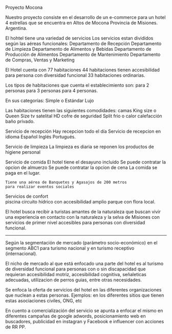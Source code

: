 Proyecto Mocona

Nuestro proyecto consiste en el desarrollo de un e-commerce 
para un hotel 4 estrellas 
que se encuentra en Altos de Mocona
Provincia de Misiones. 
Argentina.

El hohtel tiene una variedad de servicios 
Los servicios estan divididos según las aéreas funcionales:
 Departamento de Recepción
 Departamento de Limpieza 
 Departamento de Alimentos y Bebidas
 Departamento de Producción de Alimentos
 Departamento de Mantenimiento
 Departamento de Compras, Ventas y Marketing

El Hotel cuenta con 77 habitaciones
44 habitaciones tienen accesibilidad para persona con diversidad funcional
33 habitaciones ordinarias. 


Los tipos de habitaciones que cuenta el establecimiento son:
    para 2 personas 
    para 3 personas 
    para 4 personas. 

En sus categorías: 
    Simple o Estándar 
    Lujo 

Las habitaciones tienen las siguientes comodidades: 
    camas King size o Queen Size 
    tv satelital HD
    cofre de seguridad 
    Split frio o calor
    calefacción  
    baño privado. 

Servicio de recepción 
    Hay recepcion todo el día
    Servicio de recepcion en idioma 
    Español
    Inglés 
    Portugués.

Servicio de limpieza
    La limpieza es diaria 
    se reponen los productos de higiene personal 

Servicio de comida 
    El hotel tiene el desayuno incluido
    Se puede contratar la opcion de almuerzo
    Se puede contratar la opcion de cena 
    La comida se paga en el lugar. 
    
    Tiene una aérea de Banquetes y Agasajos de 200 metros 
    para realizar eventos sociales

Servicios de confort   
    piscina 
    circuito hídrico con accesibilidad 
    amplio parque con flora local.

El hotel busca recibir 
a turistas amantes de la naturaleza 
que buscan vivir una experiencia 
en contacto con la naturaleza y la selva de Misiones 
con servicios de primer nivel 
accesibles para personas con diversidad funcional.

-------------------------------------------

Según la segmentación de mercado (parámetro socio-económico) en el segmento ABC1 para turismo nacional y en turismo receptivo (internacional). 

El nicho de mercado al que está enfocado una parte del hotel es al turismo de diversidad funcional para personas con o sin discapacidad que requieran accesibilidad motriz, accesibilidad cognitiva, señaleticas adecuadas, utilizacion de perros guias, entre otras necesidades.   

Se enfoca la oferta de servicios del hotel en las diferentes organizaciones que nuclean a estas personas. Ejemplos: en los diferentes sitios que tienen estas asociaciones civiles, ONG,  etc

En cuento a comercialización del servicio se apunta a enfocar el mismo en diferentes campañas de google adwords,  posicionamiento web en buscadores, publicidad en instagran y Facebook e influencer con acciones de RR PP.
